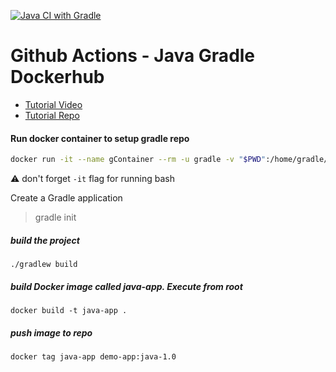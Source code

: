 [![Java CI with Gradle](https://github.com/AmirNaghibi/github-actions-gradle-docker-cs/actions/workflows/ci.yml/badge.svg)](https://github.com/AmirNaghibi/github-actions-gradle-docker-cs/actions/workflows/ci.yml)

# Github Actions - Java Gradle Dockerhub
- [Tutorial Video](https://www.youtube.com/watch?v=R8_veQiYBjI&ab_channel=TechWorldwithNana)
- [Tutorial Repo](https://github.com/nanuchi/my-project)
#### Run docker container to setup gradle repo
```bash
docker run -it --name gContainer --rm -u gradle -v "$PWD":/home/gradle/project -w /home/gradle/project gradle /bin/bash
```

⚠️ don't forget `-it` flag for running bash

Create a Gradle application
> gradle init

##### build the project

    ./gradlew build

##### build Docker image called java-app. Execute from root

    docker build -t java-app .
    
##### push image to repo 

    docker tag java-app demo-app:java-1.0